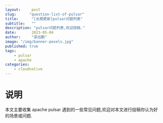 ```yaml
---
layout:     post 
slug:      "question-list-of-pulsar"
title:      "[长期更新]pulsar问题列表"
subtitle:   ""
description: "pulsar问题列表,欢迎投稿."
date:       2023-05-04
author:     "梁远鹏"
image: "/img/banner-pexels.jpg"
published: true
tags:
    - pulsar
    - apache
categories: 
    - cloudnative
---
```



# 说明

本文主要收集 apache pulsar 遇到的一些常见问题,欢迎对本文进行投稿你认为好的场景或问题.

